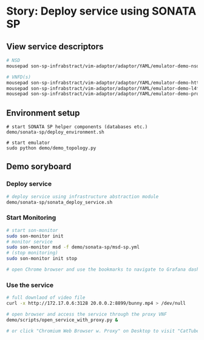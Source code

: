 #  Story: Deploy service using SONATA SP

## View service descriptors
```sh
# NSD
mousepad son-sp-infrabstract/vim-adaptor/adaptor/YAML/emulator-demo-nsd.yml

# VNFD(s)
mousepad son-sp-infrabstract/vim-adaptor/adaptor/YAML/emulator-demo-http-apache-vnfd.yml
mousepad son-sp-infrabstract/vim-adaptor/adaptor/YAML/emulator-demo-l4fw-socat-vnfd.yml
mousepad son-sp-infrabstract/vim-adaptor/adaptor/YAML/emulator-demo-proxy-squid-vnfd.yml
```

## Environment setup

```
# start SONATA SP helper components (databases etc.) 
demo/sonata-sp/deploy_environment.sh

# start emulator
sudo python demo/demo_topology.py
```

## Demo soryboard

### Deploy service

```sh
# deploy service using infrastructure abstraction module
demo/sonata-sp/sonata_deploy_service.sh
```

### Start Monitoring

```sh
# start son-monitor
sudo son-monitor init
# monitor service
sudo son-monitor msd -f demo/sonata-sp/msd-sp.yml
# (stop monitoring)
sudo son-monitor init stop

# open Chrome browser and use the bookmarks to navigate to Grafana dashboard
```

### Use the service

```sh
# full downlaod of video file
curl -x http://172.17.0.6:3128 20.0.0.2:8899/bunny.mp4 > /dev/null

# open browser and access the service through the proxy VNF
demo/scripts/open_service_with_proxy.py &

# or click "Chromium Web Browser w. Proxy" on Desktop to visit "CatTube" and watch the video
```

